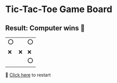 # Tic-Tac-Toe Game Board
## Result: Computer wins 🤖
|   |   |   |
|---|---|---|
|⭕ |  |⭕ |
|❌ |❌ |❌ |
|  |  |⭕ |

🔄 [Click here](EEEEEEEEE.md) to restart